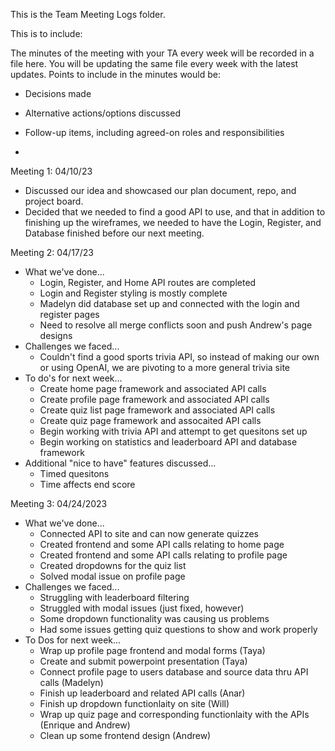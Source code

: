 This is the Team Meeting Logs folder.

This is to include:

The minutes of the meeting with your TA every week will be recorded in a file here. You will be updating the same file every week with the latest updates. Points to include in the minutes would be:
- Decisions made
- Alternative actions/options discussed
- Follow-up items, including agreed-on roles and responsibilities

-

Meeting 1: 04/10/23
- Discussed our idea and showcased our plan document, repo, and project board.
- Decided that we needed to find a good API to use, and that in addition to finishing up the wireframes, we needed to have the Login, Register, and Database finished before our next meeting.

Meeting 2: 04/17/23
- What we've done...
    - Login, Register, and Home API routes are completed
    - Login and Register styling is mostly complete
    - Madelyn did database set up and connected with the login and register pages
    - Need to resolve all merge conflicts soon and push Andrew's page designs
- Challenges we faced...
    - Couldn't find a good sports trivia API, so instead of making our own or using OpenAI, we are pivoting to a more general trivia site
- To do's for next week...
    - Create home page framework and associated API calls
    - Create profile page framework and associated API calls
    - Create quiz list page framework and associated API calls
    - Create quiz page framework and assocaited API calls
    - Begin working with trivia API and attempt to get quesitons set up
    - Begin working on statistics and leaderboard API and database framework 
- Additional "nice to have" features discussed...
    - Timed quesitons
    - Time affects end score

Meeting 3: 04/24/2023
- What we've done...
    - Connected API to site and can now generate quizzes
    - Created frontend and some API calls relating to home page
    - Created frontend and some API calls relating to profile page
    - Created dropdowns for the quiz list
    - Solved modal issue on profile page
- Challenges we faced...
    - Struggling with leaderboard filtering
    - Struggled with modal issues (just fixed, however)
    - Some dropdown functionality was causing us problems
    - Had some issues getting quiz questions to show and work properly
- To Dos for next week...
    - Wrap up profile page frontend and modal forms (Taya)
    - Create and submit powerpoint presentation (Taya)
    - Connect profile page to users database and source data thru API calls (Madelyn)
    - Finish up leaderboard and related API calls (Anar)
    - Finish up dropdown functionlaity on site (Will)
    - Wrap up quiz page and corresponding functionlaity with the APIs (Enrique and Andrew)
    - Clean up some frontend design (Andrew)